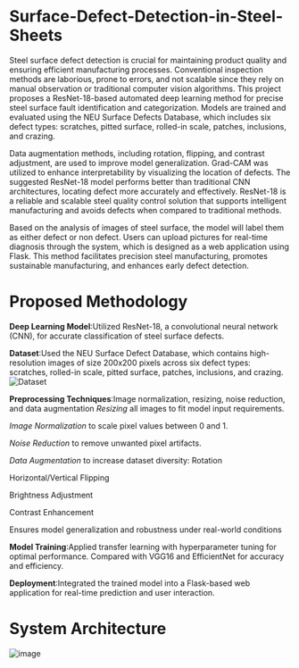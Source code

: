 # Surface-Defect-Detection-in-Steel-Sheets

Steel surface defect detection is crucial for maintaining product quality and ensuring efficient manufacturing processes. Conventional inspection methods are laborious, prone to errors, and not scalable since they rely on manual observation or traditional computer vision algorithms. This project proposes a ResNet-18-based automated deep learning method for precise steel surface fault identification and categorization. Models are trained and evaluated using the NEU Surface Defects Database, which includes six defect types: scratches, pitted surface, rolled-in scale, patches, inclusions, and crazing. 

Data augmentation methods, including rotation, flipping, and contrast adjustment, are used to improve model generalization. Grad-CAM was utilized to enhance interpretability by visualizing the location of defects. The suggested ResNet-18 model performs better than traditional CNN architectures, locating defect more accurately and effectively. ResNet-18 is a reliable and scalable steel quality control solution that supports intelligent manufacturing and avoids defects when compared to traditional methods.

Based on the analysis of images of steel surface, the model will label them as either defect or non defect. Users can upload pictures for real-time diagnosis through the system, which is designed as a web application using Flask. This method facilitates precision steel manufacturing, promotes sustainable manufacturing, and enhances early defect detection.

# Proposed Methodology

**Deep Learning Model**:Utilized ResNet-18, a convolutional neural network (CNN), for accurate classification of steel surface defects.

**Dataset**:Used the NEU Surface Defect Database, which contains high-resolution images of size 200x200 pixels across six defect types: scratches, rolled-in scale, pitted surface, patches, inclusions, and crazing.
![Dataset](https://github.com/user-attachments/assets/721559e0-acc3-41cd-8b9c-f5e9e85fe22f)

**Preprocessing Techniques**:Image normalization, resizing, noise reduction, and data augmentation
*Resizing* all images to fit model input requirements.

*Image Normalization* to scale pixel values between 0 and 1.

*Noise Reduction* to remove unwanted pixel artifacts.

*Data Augmentation* to increase dataset diversity:
Rotation

Horizontal/Vertical Flipping

Brightness Adjustment

Contrast Enhancement

Ensures model generalization and robustness under real-world conditions

**Model Training**:Applied transfer learning with hyperparameter tuning for optimal performance. Compared with VGG16 and EfficientNet for accuracy and efficiency.

**Deployment**:Integrated the trained model into a Flask-based web application for real-time prediction and user interaction.

# System Architecture
![image](https://github.com/user-attachments/assets/bad8621c-61fa-4437-8738-606883e6fb25)

